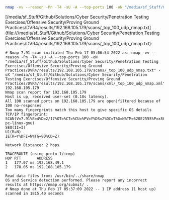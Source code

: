 ```bash
nmap -vv --reason -Pn -T4 -sU -A --top-ports 100 -oN "/media/sf_Stuff/Github/Solutions/Cyber Security/Penetration Testing Exercises/Offensive Security/Proving Ground Practices/DVR4/results/192.168.105.179/scans/_top_100_udp_nmap.txt" -oX "/media/sf_Stuff/Github/Solutions/Cyber Security/Penetration Testing Exercises/Offensive Security/Proving Ground Practices/DVR4/results/192.168.105.179/scans/xml/_top_100_udp_nmap.xml" 192.168.105.179
```

[/media/sf_Stuff/Github/Solutions/Cyber Security/Penetration Testing Exercises/Offensive Security/Proving Ground Practices/DVR4/results/192.168.105.179/scans/_top_100_udp_nmap.txt](file:///media/sf_Stuff/Github/Solutions/Cyber Security/Penetration Testing Exercises/Offensive Security/Proving Ground Practices/DVR4/results/192.168.105.179/scans/_top_100_udp_nmap.txt):

```
# Nmap 7.91 scan initiated Thu Feb 17 05:06:54 2022 as: nmap -vv --reason -Pn -T4 -sU -A --top-ports 100 -oN "/media/sf_Stuff/Github/Solutions/Cyber Security/Penetration Testing Exercises/Offensive Security/Proving Ground Practices/DVR4/results/192.168.105.179/scans/_top_100_udp_nmap.txt" -oX "/media/sf_Stuff/Github/Solutions/Cyber Security/Penetration Testing Exercises/Offensive Security/Proving Ground Practices/DVR4/results/192.168.105.179/scans/xml/_top_100_udp_nmap.xml" 192.168.105.179
Nmap scan report for 192.168.105.179
Host is up, received user-set (0.18s latency).
All 100 scanned ports on 192.168.105.179 are open|filtered because of 100 no-responses
Too many fingerprints match this host to give specific OS details
TCP/IP fingerprint:
SCAN(V=7.91%E=4%D=2/17%OT=%CT=%CU=%PV=Y%DS=2%DC=T%G=N%TM=620E2555%P=x86_64-pc-linux-gnu)
SEQ(II=I)
U1(R=N)
IE(R=Y%DFI=N%TG=80%CD=Z)

Network Distance: 2 hops

TRACEROUTE (using proto 1/icmp)
HOP RTT       ADDRESS
1   177.07 ms 192.168.49.1
2   178.05 ms 192.168.105.179

Read data files from: /usr/bin/../share/nmap
OS and Service detection performed. Please report any incorrect results at https://nmap.org/submit/ .
# Nmap done at Thu Feb 17 05:37:09 2022 -- 1 IP address (1 host up) scanned in 1815.40 seconds

```
